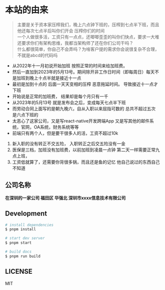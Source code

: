 # 本站的由来

> 主要是关于资本家压榨我们，晚上六点钟下班的，压榨到七点半下班，而且他还每次七点半后叫你们开会 压榨你们的时间  
一个人做很多活，工资只有一点点，还唧唧歪歪的叫你们快点，要求一大堆  
还要求你们有架构思维，我都当架构师了还在你们公司干吗？  
什么都很简单，你自己不会弄吗？为啥客户提的需求你会说很复杂不合理，不就是abcd的代码吗 

- 从2022年十一月初说开始加班 按照正常的时间来给加班费。  
- 然后一直加到2023年的5月13号。期间除开非工作日时间（即每周日）每天不是加班到晚上十点半就是接近十一点
- 最初是加到十点的 后面一天天变相的压榨 恶意拖延时间。 导致接近十一点才下班
- 开始说是正常的加班费， 结果却是每个月只有一千 
- 从2023年的5月13号 就是发布会之后，变成每天七点半下班
- 而劳动合同上面写的是朝九晚六，自从入职以来屈指可数的 总共不超过五次 是六点下班的
- 太恶心了这家公司，又是写react-native开发跨端App 又是写其他的邮件系统，官网，OA系统，财务系统等等 
- 前端只有两个人，但是要干很多人的活，工资不超过10k 

1. 新入职的没有转正不交五险， 入职转正之后交五险没有一金
2. 医保是三档，加班没有加班费，以前加班到凌晨一点钟 第二天一样需要正常九点上班，
3. 工资低就算了，还需要你背很多锅，而且还是鱼的记忆 他自己说过的东西自己不知道

## 公司名称
**在深圳的一家公司 福田区 华强北 深圳市xxxx信息技术有限公司**

## Development

```bash
# install dependencies
$ pnpm install

# start dev server
$ pnpm start

# build docs
$ pnpm run build
```

## LICENSE

MIT
